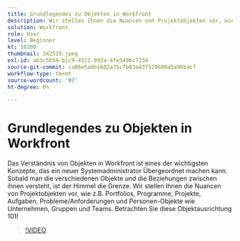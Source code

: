 ```yaml
---
title: Grundlegendes zu Objekten in Workfront
description: Wir stellen Ihnen die Nuancen von Projektobjekten vor, wie z.B. Portfolios, Programme, Projekte, Aufgaben, Probleme/Anforderungen und Personen-Objekte wie Unternehmen, Gruppen und Teams.
solution: Workfront
role: User
level: Beginner
kt: 10309
thumbnail: 342519.jpeg
exl-id: ab3c5b59-b1c9-4522-993a-4fe5496c7234
source-git-commit: ca06e5a8b1602a7bcfb83a43f529680a5a96bacf
workflow-type: tm+mt
source-wordcount: '97'
ht-degree: 0%

---
```


# Grundlegendes zu Objekten in Workfront

Das Verständnis von Objekten in Workfront ist eines der wichtigsten Konzepte, das ein neuer Systemadministrator Übergeordnet machen kann. Sobald man die verschiedenen Objekte und die Beziehungen zwischen ihnen versteht, ist der Himmel die Grenze. Wir stellen Ihnen die Nuancen von Projektobjekten vor, wie z.B. Portfolios, Programme, Projekte, Aufgaben, Probleme/Anforderungen und Personen-Objekte wie Unternehmen, Gruppen und Teams. Betrachten Sie diese Objektausrichtung 101!

>[!VIDEO](https://video.tv.adobe.com/v/342519/?quality=12&learn=on)
